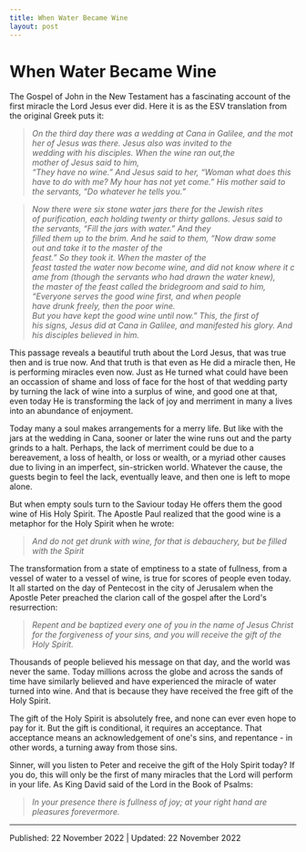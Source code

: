 ```yaml
---
title: When Water Became Wine
layout: post
---
```





# When Water Became Wine

The Gospel of John in the New Testament has a fascinating account of the first miracle the Lord Jesus ever did. Here it is as the ESV translation from the original Greek puts it:

>*On the third day there was a wedding at Cana in Galilee, and the mother of Jesus was there. Jesus also was invited to the wedding with his disciples. When the wine ran out,the mother of Jesus said to him, “They have no wine.” And Jesus said to her, “Woman what does this have to do with me? My hour has not yet come.” His mother said to the servants, “Do whatever he tells you.”*

>*Now there were six stone water jars there for the Jewish rites of purification, each holding twenty or thirty gallons. Jesus said to the servants, “Fill the jars with water.” And they filled them up to the brim. And he said to them, “Now draw some out and take it to the master of the feast.” So they took it. When the master of the feast tasted the water now become wine, and did not know where it came from (though the servants who had drawn the water knew), the master of the feast called the bridegroom and said to him, “Everyone serves the good wine first, and when people have drunk freely, then the poor wine. But you have kept the good wine until now.” This, the first of his signs, Jesus did at Cana in Galilee, and manifested his glory. And his disciples believed in him.*

This passage reveals a beautiful truth about the Lord Jesus, that was true then and is true now. And that truth is that even as He did a miracle then, He is performing miracles even now. Just as He turned what could have been an occassion of shame and loss of face for the host of that wedding party by turning the lack of wine into a surplus of wine, and good one at that, even today He is transforming the lack of joy and merriment in many a lives into an abundance of enjoyment.

Today many a soul makes arrangements for a merry life. But like with the jars at the wedding in Cana, sooner or later the wine runs out and the party grinds to a halt. Perhaps, the lack of merriment could be due to a bereavement, a loss of health, or loss or wealth, or a myriad other causes due to living in an imperfect, sin-stricken world. Whatever the cause, the guests begin to feel the lack, eventually leave, and then one is left to mope alone.

But when empty souls turn to the Saviour today He offers them the good wine of His Holy Spirit. The Apostle Paul realized that the good wine is a metaphor for the Holy Spirit when he wrote: 
>*And do not get drunk with wine, for that is debauchery, but be filled with the Spirit* 

The transformation from a state of emptiness to a state of fullness, from a vessel of water to a vessel of wine, is true for scores of people even today. It all started on the day of Pentecost in the city of Jerusalem when the Apostle Peter preached the clarion call of the gospel after the Lord's resurrection:
 >*Repent and be baptized every one of you in the name of Jesus Christ for the forgiveness of your sins, and you will receive the gift of the Holy Spirit.* 

Thousands of people believed his message on that day, and the world was never the same. Today millions across the globe and across the sands of time have similarly believed and have experienced the miracle of water turned into wine. And that is because they have received the free gift of the Holy Spirit.

The gift of the Holy Spirit is absolutely free, and none can ever even hope to pay for it. But the gift is conditional, it requires an acceptance. That acceptance means an acknowledgement of one's sins, and repentance - in other words, a turning away from those sins. 

Sinner, will you listen to Peter and receive the gift of the Holy Spirit today? If you do, this will only be the first of many miracles that the Lord will perform in your life. As King David said of the Lord in the Book of Psalms: 
>*In your presence there is fullness of joy; at your right hand are pleasures forevermore.* 

---------------------
Published: 22 November 2022 | Updated: 22 November 2022


